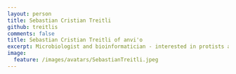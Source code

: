 ```yaml
---
layout: person
title: Sebastian Cristian Treitli
github: treitlis
comments: false
title: Sebastian Cristian Treitli of anvi'o
excerpt: Microbiologist and bioinformatician - interested in protists and symbiotic interactions between protists and bacteria.
image:
  feature: /images/avatars/SebastianTreitli.jpeg
---
```

